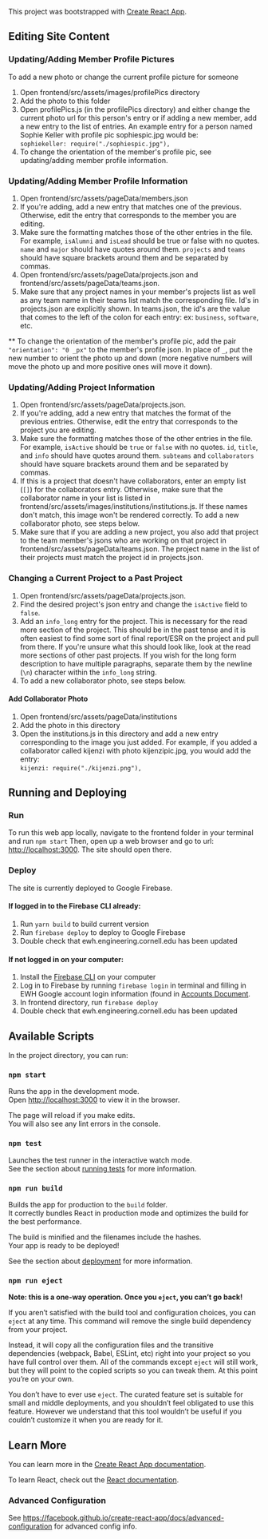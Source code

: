 This project was bootstrapped with [Create React App](https://github.com/facebook/create-react-app).

## Editing Site Content

### Updating/Adding Member Profile Pictures

To add a new photo or change the current profile picture for someone

1. Open frontend/src/assets/images/profilePics directory
2. Add the photo to this folder
3. Open profilePics.js (in the profilePics directory) and either change the current photo url for this person's entry or if adding a new member, add a new entry to the list of entries. An example entry for a person named Sophie Keller with profile pic sophiespic.jpg would be:  
`sophiekeller: require("./sophiespic.jpg"),`
4. To change the orientation of the member's profile pic, see updating/adding member profile information.

### Updating/Adding Member Profile Information

1. Open frontend/src/assets/pageData/members.json
2. If you're adding, add a new entry that matches one of the previous. Otherwise, edit the entry that corresponds to the member you are editing.
3. Make sure the formatting matches those of the other entries in the file. For example, `isAlumni` and `isLead` should be true or false with no quotes. `name` and `major` should have quotes around them. `projects` and `teams` should have square brackets around them and be separated by commas.
4. Open frontend/src/assets/pageData/projects.json and frontend/src/assets/pageData/teams.json.
5. Make sure that any project names in your member's projects list as well as any team name in their teams list match the corresponding file. Id's in projects.json are explicitly shown. In teams.json, the id's are the value that comes to the left of the colon for each entry: ex: `business`, `software`, etc.

\*\* To change the orientation of the member's profile pic, add the pair `"orientation": "0 _px"` to the member's profile json. In place of `_`, put the new number to orient the photo up and down (more negative numbers will move the photo up and more positive ones will move it down).

### Updating/Adding Project Information

1. Open frontend/src/assets/pageData/projects.json.
2. If you're adding, add a new entry that matches the format of the previous entries. Otherwise, edit the entry that corresponds to the project you are editing.
3. Make sure the formatting matches those of the other entries in the file. For example, `isActive` should be `true` or `false` with no quotes. `id`, `title`, and `info` should have quotes around them. `subteams` and `collaborators` should have square brackets around them and be separated by commas.
4. If this is a project that doesn't have collaborators, enter an empty list (`[]`) for the collaborators entry. Otherwise, make sure that the collaborator name in your list is listed in frontend/src/assets/images/institutions/institutions.js. If these names don't match, this image won't be rendered correctly. To add a new collaborator photo, see steps below.
5. Make sure that if you are adding a new project, you also add that project to the team member's jsons who are working on that project in frontend/src/assets/pageData/teams.json. The project name in the list of their projects must match the project id in projects.json.

### Changing a Current Project to a Past Project

1. Open frontend/src/assets/pageData/projects.json.
2. Find the desired project's json entry and change the `isActive` field to `false`.
3. Add an `info_long` entry for the project. This is necessary for the read more section of the project. This should be in the past tense and it is often easiest to find some sort of final report/ESR on the project and pull from there. If you're unsure what this should look like, look at the read more sections of other past projects. If you wish for the long form description to have multiple paragraphs, separate them by the newline (`\n`) character within the `info_long` string.
4. To add a new collaborator photo, see steps below.


#### Add Collaborator Photo

1. Open frontend/src/assets/pageData/institutions
2. Add the photo in this directory
3. Open the institutions.js in this directory and add a new entry corresponding to the image you just added. For example, if you added a collaborator called kijenzi with photo kijenzipic.jpg, you would add the entry:  
`kijenzi: require("./kijenzi.png"),`
   
## Running and Deploying

### Run
To run this web app locally, navigate to the frontend folder in your terminal and run
`npm start` 
Then, open up a web browser and go to url: [http://localhost:3000](http://localhost:3000). The site should open there. 

### Deploy

The site is currently deployed to Google Firebase. 

#### If logged in to the Firebase CLI already: 
1. Run `yarn build` to build current version
2. Run `firebase deploy` to deploy to Google Firebase
3. Double check that ewh.engineering.cornell.edu has been updated 

#### If not logged in on your computer:
1. Install the [Firebase CLI](https://firebase.google.com/docs/cli#install_the_firebase_cli) on your computer 
2. Log in to Firebase by running `firebase login` in terminal and filling in EWH Google account login information (found in [Accounts Document](https://docs.google.com/spreadsheets/d/1NJMM7ez66XNr1QrU-9lOYVqr33pNkcLb_YiSPztUlYk/edit#gid=0).
3. In frontend directory, run `firebase deploy`
4. Double check that ewh.engineering.cornell.edu has been updated 


## Available Scripts

In the project directory, you can run:

### `npm start`

Runs the app in the development mode.<br />
Open [http://localhost:3000](http://localhost:3000) to view it in the browser.

The page will reload if you make edits.<br />
You will also see any lint errors in the console.

### `npm test`

Launches the test runner in the interactive watch mode.<br />
See the section about [running tests](https://facebook.github.io/create-react-app/docs/running-tests) for more information.

### `npm run build`

Builds the app for production to the `build` folder.<br />
It correctly bundles React in production mode and optimizes the build for the best performance.

The build is minified and the filenames include the hashes.<br />
Your app is ready to be deployed!

See the section about [deployment](https://facebook.github.io/create-react-app/docs/deployment) for more information.

### `npm run eject`

**Note: this is a one-way operation. Once you `eject`, you can’t go back!**

If you aren’t satisfied with the build tool and configuration choices, you can `eject` at any time. This command will remove the single build dependency from your project.

Instead, it will copy all the configuration files and the transitive dependencies (webpack, Babel, ESLint, etc) right into your project so you have full control over them. All of the commands except `eject` will still work, but they will point to the copied scripts so you can tweak them. At this point you’re on your own.

You don’t have to ever use `eject`. The curated feature set is suitable for small and middle deployments, and you shouldn’t feel obligated to use this feature. However we understand that this tool wouldn’t be useful if you couldn’t customize it when you are ready for it.

## Learn More

You can learn more in the [Create React App documentation](https://facebook.github.io/create-react-app/docs/getting-started).

To learn React, check out the [React documentation](https://reactjs.org/).

### Advanced Configuration

See https://facebook.github.io/create-react-app/docs/advanced-configuration for advanced config info.

